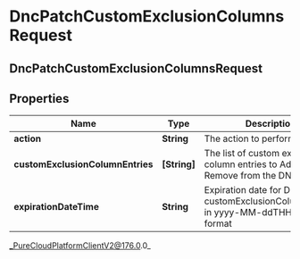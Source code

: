 # DncPatchCustomExclusionColumnsRequest

## DncPatchCustomExclusionColumnsRequest

## Properties

|Name | Type | Description | Notes|
|------------ | ------------- | ------------- | -------------|
| **action** | **String** | The action to perform | [optional] |
| **customExclusionColumnEntries** | **[String]** | The list of custom exclusion column entries to Add to / Remove from the DNC list  | [optional] |
| **expirationDateTime** | **String** | Expiration date for DNC customExclusionColumnEntries in yyyy-MM-ddTHH:mmZ format | [optional] |



_PureCloudPlatformClientV2@176.0.0_

